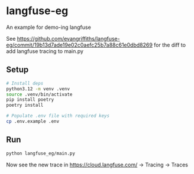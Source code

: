 # langfuse-eg

An example for demo-ing langfuse

See https://github.com/evangriffiths/langfuse-eg/commit/19b13d7ade19e02c0aefc25b7a88c61e0dbd8269 for the diff to add langfuse tracing to main.py

## Setup

```bash
# Install deps
python3.12 -m venv .venv
source .venv/bin/activate
pip install poetry
poetry install

# Populate .env file with required keys
cp .env.example .env
```

## Run

```bash
python langfuse_eg/main.py
```

Now see the new trace in https://cloud.langfuse.com/ -> Tracing -> Traces
